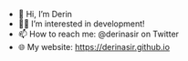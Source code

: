 - 👋 Hi, I’m Derin
- 👨‍💻 I’m interested in development!
- 📫 How to reach me: @derinasir on Twitter
- 🌐 My website: https://derinasir.github.io

<!---
derinasir/derinasir is a ✨ special ✨ repository because its `README.md` (this file) appears on your GitHub profile.
You can click the Preview link to take a look at your changes.
--->
